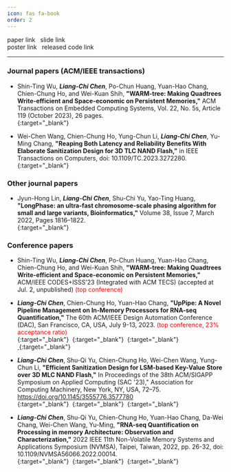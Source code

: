 ```yaml
---
icon: fas fa-book
order: 2
---
```


<i class="fa-solid fa-file-pdf fa-xl" style="color: #d32727;"></i> paper link &nbsp;
<i class="fa-solid fa-file-powerpoint fa-xl" style="color: #e47207;"></i> slide link &nbsp;  
<i class="fa-solid fa-file-image fa-xl" style="color: #154dac;"></i> poster link &nbsp;
<i class="fa-brands fa-github fa-xl" style="color: #131415;"></i> released code link &nbsp;
   
      
      
***

### Journal papers (ACM/IEEE transactions)
- Shin-Ting Wu, ***Liang-Chi Chen***, Po-Chun Huang, Yuan-Hao Chang, Chien-Chung Ho, and Wei-Kuan Shih, **"WARM-tree: Making Quadtrees Write-efficient and Space-economic on Persistent Memories,"** ACM Transactions on Embedded Computing Systems, Vol. 22, No. 5s, Article 119 (October 2023), 26 pages.    
[<i class="fa-solid fa-file-pdf fa-xl" style="color: #d32727;"></i>](https://doi.org/10.1145/3608033){:target="_blank"}&nbsp;

- Wei-Chen Wang, Chien-Chung Ho, Yung-Chun Li, ***Liang-Chi Chen***, Yu-Ming Chang, **"Reaping Both Latency and Reliability Benefits With Elaborate Sanitization Design for 3D TLC NAND Flash,"** in IEEE Transactions on Computers, doi: 10.1109/TC.2023.3272280.   
[<i class="fa-solid fa-file-pdf fa-xl" style="color: #d32727;"></i>](https://ieeexplore.ieee.org/document/10113786/){:target="_blank"}&nbsp;

### Other journal papers
- Jyun-Hong Lin, ***Liang-Chi Chen***, Shu-Chi Yu, Yao-Ting Huang, **"LongPhase: an ultra-fast chromosome-scale phasing algorithm for small and large variants, Bioinformatics,"** Volume 38, Issue 7, March 2022, Pages 1816–1822.   
[<i class="fa-solid fa-file-pdf fa-xl" style="color: #d32727;"></i>](https://doi.org/10.1093/bioinformatics/btac058){:target="_blank"}&nbsp;

### Conference papers
- Shin-Ting Wu, ***Liang-Chi Chen***, Po-Chun Huang, Yuan-Hao Chang, Chien-Chung Ho, and Wei-Kuan Shih, **"WARM-tree: Making Quadtrees Write-efficient and Space-economic on Persistent Memories,"** ACM/IEEE CODES+ISSS’23 (Integrated with ACM TECS) (accepted at Jul. 2, unpublished) <font color="#f00">(top conference) </font>    

-  ***Liang-Chi Chen***, Chien-Chung Ho, Yuan-Hao Chang, **"UpPipe: A Novel Pipeline Management on In-Memory Processors for RNA-seq Quantification,"** The 60th ACM/IEEE Design Automation Conference (DAC), San Francisco, CA, USA, July 9-13, 2023. <font color="#f00">(top conference, 23% acceptance ratio) </font>    
[<i class="fa-solid fa-file-pdf fa-xl" style="color: #d32727;"></i>](https://google.com/){:target="_blank"}&nbsp;
[<i class="fa-solid fa-file-powerpoint fa-xl" style="color: #e47207;"></i>](https://drive.google.com/file/d/1XaUErirVkLod5UZwsReGUwLDN2Af026Q/view?usp=drive_link){:target="_blank"}&nbsp;
[<i class="fa-solid fa-file-image fa-xl" style="color: #154dac;"></i>](https://drive.google.com/file/d/1OGtMobOE1xZWm_qes1gTFDT9nAnk1r31/view?usp=drive_link){:target="_blank"}&nbsp;
[&nbsp;<i class="fa-brands fa-github fa-xl" style="color: #131415;"></i>](https://github.com/chi-0828/UpPipe){:target="_blank"}&nbsp;

- ***Liang-Chi Chen***, Shu-Qi Yu, Chien-Chung Ho, Wei-Chen Wang, Yung-Chun Li, **"Efficient Sanitization Design for LSM-based Key-Value Store over 3D MLC NAND Flash,"** In Proceedings of the 38th ACM/SIGAPP Symposium on Applied Computing (SAC '23)," Association for Computing Machinery, New York, NY, USA, 72–75. https://doi.org/10.1145/3555776.3577780   
[<i class="fa-solid fa-file-pdf fa-xl" style="color: #d32727;"></i>](https://dl.acm.org/doi/abs/10.1145/3555776.3577780){:target="_blank"}&nbsp;
[<i class="fa-solid fa-file-powerpoint fa-xl" style="color: #e47207;"></i>](https://drive.google.com/file/d/19bH_Trm85HtkHarAajefpxZoKSd5CQV3/view?usp=drive_link){:target="_blank"}&nbsp;
[<i class="fa-solid fa-file-image fa-xl" style="color: #154dac;"></i>](https://drive.google.com/file/d/1rnKlQvyG6Q5AiBKUgZVQMs12DnCjlJQO/view?usp=drive_link){:target="_blank"}&nbsp;


-  ***Liang-Chi Chen***, Shu-Qi Yu, Chien-Chung Ho, Yuan-Hao Chang, Da-Wei Chang, Wei-Chen Wang, Yu-Ming, **"RNA-seq Quantification on Processing in memory Architecture: Observation and Characterization,"** 2022 IEEE 11th Non-Volatile Memory Systems and Applications Symposium (NVMSA), Taipei, Taiwan, 2022, pp. 26-32, doi: 10.1109/NVMSA56066.2022.00014.   
[<i class="fa-solid fa-file-pdf fa-xl" style="color: #d32727;"></i>](https://ieeexplore.ieee.org/abstract/document/9898625/){:target="_blank"}&nbsp;
[<i class="fa-solid fa-file-powerpoint fa-xl" style="color: #e47207;"></i>](https://drive.google.com/file/d/1BBApsF9JVOiIAwc3cDyd31qJUWnrnZls/view?usp=drive_link){:target="_blank"}&nbsp;
[<i class="fa-brands fa-github fa-xl" style="color: #131415;"></i>](https://github.com/chi-0828/RNA-Abundance-Quantification-on-UPMEM){:target="_blank"}&nbsp;